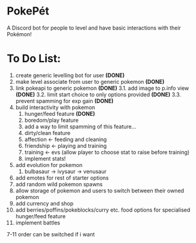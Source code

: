 # PokePét
A Discord bot for people to level and have basic interactions with their Pokémon!

# To Do List:
1. create generic levelling bot for user **(DONE)**
2. make level associate from user to generic pokemon **(DONE)**
3. link pokeapi to generic pokemon **(DONE)**
    3.1. add image to p.info view **(DONE)**
    3.2. limit start choice to only options provided **(DONE)**
    3.3. prevent spamming for exp gain **(DONE)**
4. build interactivity with pokemon
    1. hunger/feed feature **(DONE)**
    2. boredom/play feature
      1. add a way to limit spamming of this feature...
    3. dirty/clean feature
    4. affection <- feeding and cleaning
    5. friendship <- playing and training 
    6. training <- evs (allow player to choose stat to raise before training)
      1. implement stats!
5. add evolution for pokemon
    1. bulbasaur -> ivysaur -> venusaur
6. add emotes for rest of starter options
7. add random wild pokemon spawns
8. allow storage of pokemon and users to switch between their owned pokemon
9. add currency and shop
10. add berries/poffins/pokeblocks/curry etc. food options for specialised hunger/feed feature
11. implement battles

7-11 order can be switched if i want
